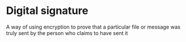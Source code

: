 [Title]: # (Digital signature)
[Order]: # (29)

# Digital signature

A way of using encryption to prove that a particular file or message was truly sent by the person who claims to have sent it